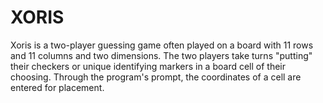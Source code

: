 # XORIS
Xoris is a two-player guessing game often played on a board with 11 rows and 11 columns and two dimensions. The two players take turns "putting" their checkers or unique identifying markers in a board cell of their choosing. Through the program's prompt, the coordinates of a cell are entered for placement.
